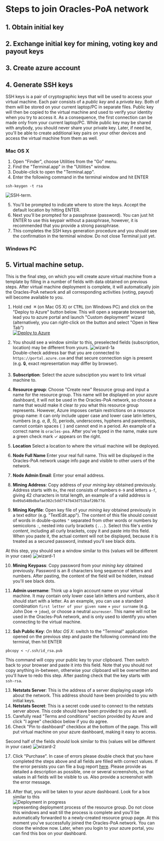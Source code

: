# Steps to join Oracles-PoA network

## 1. Obtain initial key

## 2. Exchange initial key for mining, voting key and payout keys

## 3. Create azure account

## 4. Generate SSH keys
SSH keys is a pair of cryptographic keys that will be used to access your virtual machine. Each pair consists of a _public key_ and a _private key_. Both of them will be stored on your current laptop/PC in separate files. Public key will then be copied to the virtual machine and used to verify your identity when you try to access it. As a consequence, the first connection can be made only from your current laptop/PC. While public key may be shared with anybody, you should never share your private key. Later, if need be, you'll be able to create additional key pairs on your other devices and access the virtual machine from them as well.

### Mac OS X
1. Open "Finder", choose Utilities from the "Go" menu.
2. Find the "Terminal.app" in the "Utilities" window.
3. Double-click to open the "Terminal.app".
4. Enter the following command in the terminal window and hit ENTER
```
ssh-keygen -t rsa
```
![SSH-term](https://raw.githubusercontent.com/oraclesorg/test-templates/master/Ceremony/gen_ssh_term.png).

5. You'll be prompted to indicate where to store the keys. Accept the default location by hitting ENTER.
6. Next you'll be prompted for a passphrase (password). You can just hit ENTER to use this keypair without a passphrase, however, it is recommended that you provide a strong passphrase.
7. This completes the SSH keys generation procedure and you should see the confirmation in the terminal window. Do not close Terminal just yet.

### Windows PC

## 5. Virtual machine setup.
This is the final step, on which you will create azure virtual machine from a template by filling in a number of fields with data obtained on previous steps. After virtual machine deployment is complete, it will automatically join the Oracles-PoA network and all corresponding activities (voting, payout) will become available to you.

1. Hold <kbd>cmd ⌘</kbd> (on Mac OS X) or <kbd>CTRL</kbd> (on Windows PC) and click on the "Deploy to Azure" button below. This will open a separate browser tab, lead you to azure portal and launch "Custom deployment" wizard (alternatively, you can right-click on the button and select "Open in New Tab")  
[![Deploy to Azure](http://azuredeploy.net/deploybutton.png)](https://portal.azure.com/#create/Microsoft.Template/uri/https%3A%2F%2Fraw.githubusercontent.com%2Foraclesorg%2Ftest-templates%2Fmaster%2FTestTestNet%2Fmining-node%2Ftemplate.json)

2. You should see a window similar to this, preselected fields (subscription, location) may be different from yours.
![wizard-1a](https://raw.githubusercontent.com/oraclesorg/test-templates/master/Ceremony/deploy_wizard1a.png)  
Double-check address bar that you are connected to `https://portal.azure.com` and that secure connection sign is present (e.g. 🔒, exact representation may differ by browser).
3. **Subscription**: Select the azure subsciption you want to link virtual machine to.
4. **Resource group**: Choose "Create new" Resource group and input a name for the resource group. This name will be displayed on your azure dashboard, it will not be used in the Oracles-PoA network, so choose a name that would make it clear _to you_ what this resource group represents. However, Azure imposes certain restrictions on a resource group name: it can only include upper case and lower case latin letters, numbers (e.g. _a_, _B_, _5_), periods, underscores, hyphens and parenthesis, cannot contain spaces (` `) and cannot end in a period. An example of a correct name is `oracles-poa`. After you've typed in the name, make sure a green check mark ✓ appears on the right.
5. **Location** Select a location to where the virtual machine will be deployed.
6. **Node Full Name** Enter your real full name. This will be displayed in the Oracles-PoA network usage info page and visible to other users of the network.
7. **Node Admin Email**: Enter your email address.
8. **Mining Address**: Copy address of your _mining key_ obtained previously. Address starts with `0x`, the rest consists of numbers `0-9` and letters `a-f`, giving 42 characters in total length, an example of a valid address is `0x09a548bdbafae302c5dd7f47b43d751baf20b77d`.
9. **Mining Keyfile**: Open key file of your _mining key_ obtained previously in a text editor (e.g. "TextEdit.app"). The content of this file should consist of words in double-quotes `"` separated from other words or numbers by semicolons `:`, nested into curly brackets `{...}`. Select this file's _entire content_, including all curly brackets, copy it and paste into this field. When you paste it, the actual content will not be displayed, because it is treated as a secured password, instead you'll see black dots.

At this step, you should see a window similar to this (values will be different in your case)
![wizard-1](https://raw.githubusercontent.com/oraclesorg/test-templates/master/Ceremony/deploy_wizard1.png)

10. **Mining Keypass**: Copy password from your _mining key_ obtained previously. Password is an 8 characters long sequence of letters and numbers. After pasting, the content of the field will be hidden, instead you'll see black dots.
11. **Admin username**: Think up a login account name on your virtual machine. It may contain only lower case latin letters and numbers, also it should start with a letter. As an example, you can use a standard combination `first letter of your given name` + `your surname` (e.g. John Doe -> `jdoe`), or choose a neutral `azureuser`. This name will not be used in the Oracles-PoA network, and is only used to identify you when connecting to the virtual machine.

12. **Ssh Public Key**: _On Mac OS X_: switch to the "Terminal" application opened on the previous step and paste the following command into the terminal, then hit ENTER
```
pbcopy < ~/.ssh/id_rsa.pub
```
This command will copy your public key to your clipboard. Then switch back to your browser and paste it into this field. Note that you should not copy anything in-between, otherwise your clipboard will be overwritten and you'll have to redo this step. After pasting check that the key starts with `ssh-rsa`.

13. **Netstats Server**: This is the address of a server displaying usage info about the network. This address should have been provided to you with initial keys.
14. **Netstats Secret**: This is a secret code used to connect to the netstats server above. This code should have been provided to you as well.
15. Carefully read "Terms and conditions" section provided by Azure and click "I agree" checkbox below if you do agree.
16. Check "Pin to dashboard" checkbox at the bottom of the page. This will put virtual machine on your azure dashboard, making it easy to access.

Second half of the fields should look similar to this (values will be different in your case)
![wizard-2](https://raw.githubusercontent.com/oraclesorg/test-templates/master/Ceremony/deploy_wizard2.png)

17. Click "Purchase". In case of errors please double check that you have completed the steps above and all fields are filled with correct values. If the error persists you can file a bug report [here](https://github.com/oraclesorg/test-templates/issues/new). Please provide as detailed a description as possible, one or several screenshots, so that values in all fields will be visible to us. Also provide a screenshot with the error message.

18. After that, you will be taken to your azure dashboard. Look for a box similar to this  
![Deployment in progress](https://raw.githubusercontent.com/oraclesorg/test-templates/master/Ceremony/deploy_new_deployment.png)  
representing deployment process of the resource group. Do not close this windows and wait till the process is complete and you'll be automatically forwarded to a newly-created resource group page. At this moment you've successfully joined the Oracles-PoA network. You can close the window now. Later, when you login to your azure portal, you can find this box on your dashboard.

